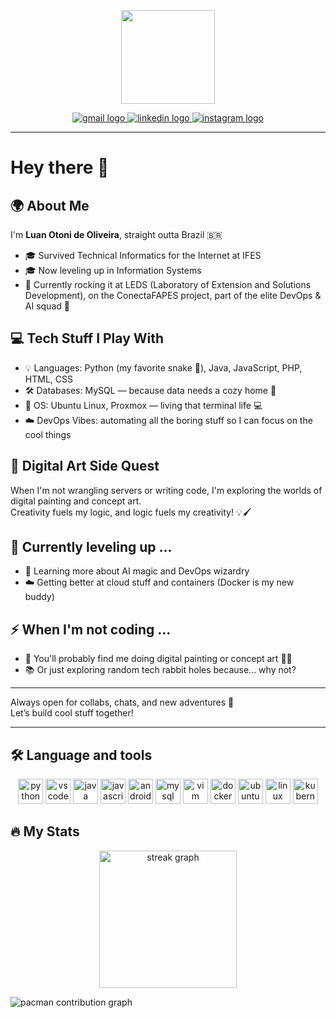 <p align="center">
  <img src="https://i.postimg.cc/pd4HNxwk/iconeluan.gif" width="150" />
</p>

<p align="center">
  <a href="mailto:luan.otoni.dev@gmail.com">
    <img src="https://img.shields.io/static/v1?message=Gmail&logo=gmail&label=&color=D14836&logoColor=white&labelColor=&style=for-the-badge" alt="gmail logo" />
  </a>
  <a href="https://www.linkedin.com/in/luan-otoni-de-oliveira-2b12a12ab/">
    <img src="https://img.shields.io/static/v1?message=LinkedIn&logo=linkedin&label=&color=0077B5&logoColor=white&labelColor=&style=for-the-badge" alt="linkedin logo" />
  </a>
  <a href="https://www.instagram.com/luanotoni96/">
    <img src="https://img.shields.io/static/v1?message=Instagram&logo=instagram&label=&color=E4405F&logoColor=white&labelColor=&style=for-the-badge" alt="instagram logo" />
  </a>
</p>

---

# Hey there 👋

## 🌍 About Me

I'm **Luan Otoni de Oliveira**, straight outta Brazil 🇧🇷

- 🎓 Survived Technical Informatics for the Internet at IFES  
- 🎓 Now leveling up in Information Systems  
- 🧩 Currently rocking it at LEDS (Laboratory of Extension and Solutions Development), on the ConectaFAPES project, part of the elite DevOps & AI squad 🚀

## 💻 Tech Stuff I Play With

- 💡 Languages: Python (my favorite snake 🐍), Java, JavaScript, PHP, HTML, CSS  
- 🛠️ Databases: MySQL — because data needs a cozy home 🏡  
- 🐧 OS: Ubuntu Linux, Proxmox — living that terminal life 💻  
- ☁️ DevOps Vibes: automating all the boring stuff so I can focus on the cool things  

## 🎨 Digital Art Side Quest

When I'm not wrangling servers or writing code, I'm exploring the worlds of digital painting and concept art.  
Creativity fuels my logic, and logic fuels my creativity! 💡🖌️

## 🌱 Currently leveling up ...

- 🤖 Learning more about AI magic and DevOps wizardry  
- ☁️ Getting better at cloud stuff and containers (Docker is my new buddy)  

## ⚡ When I'm not coding ...

- 🎨 You'll probably find me doing digital painting or concept art 🎨✨  
- 📚 Or just exploring random tech rabbit holes because... why not?

---

Always open for collabs, chats, and new adventures 🚀  
Let’s build cool stuff together!

---

## 🛠 Language and tools

<p align="center">
  <img src="https://cdn.jsdelivr.net/gh/devicons/devicon/icons/python/python-original.svg" height="40" alt="python logo" />
  <img src="https://cdn.jsdelivr.net/gh/devicons/devicon/icons/vscode/vscode-original.svg" height="40" alt="vscode logo" />
  <img src="https://cdn.jsdelivr.net/gh/devicons/devicon/icons/java/java-original.svg" height="40" alt="java logo" />
  <img src="https://cdn.jsdelivr.net/gh/devicons/devicon/icons/javascript/javascript-original.svg" height="40" alt="javascript logo" />
  <img src="https://cdn.jsdelivr.net/gh/devicons/devicon/icons/androidstudio/androidstudio-original.svg" height="40" alt="androidstudio logo" />
  <img src="https://cdn.jsdelivr.net/gh/devicons/devicon/icons/mysql/mysql-original.svg" height="40" alt="mysql logo" />
  <img src="https://cdn.jsdelivr.net/gh/devicons/devicon/icons/vim/vim-original.svg" height="40" alt="vim logo" />
  <img src="https://cdn.jsdelivr.net/gh/devicons/devicon/icons/docker/docker-plain-wordmark.svg" height="40" alt="docker logo" />
  <img src="https://cdn.jsdelivr.net/gh/devicons/devicon/icons/ubuntu/ubuntu-plain.svg" height="40" alt="ubuntu logo" />
  <img src="https://cdn.jsdelivr.net/gh/devicons/devicon/icons/linux/linux-original.svg" height="40" alt="linux logo" />
  <img src="https://cdn.jsdelivr.net/gh/devicons/devicon/icons/kubernetes/kubernetes-plain.svg" height="40" alt="kubernetes logo" />
</p>

## 🔥 My Stats

<p align="center">
  <img src="https://streak-stats.demolab.com?user=lnoliver96&locale=en&mode=daily&theme=dark&hide_border=false&border_radius=5&order=3" height="220" alt="streak graph" />
</p>

<picture>
  <source media="(prefers-color-scheme: dark)" srcset="https://raw.githubusercontent.com/lnoliver96/lnoliver96/output/pacman-contribution-graph-dark.svg">
  <source media="(prefers-color-scheme: light)" srcset="https://raw.githubusercontent.com/lnoliver96/lnoliver96/output/pacman-contribution-graph.svg">
  <img alt="pacman contribution graph" src="https://raw.githubusercontent.com/lnoliver96/lnoliver96/output/pacman-contribution-graph.svg">
</picture>
